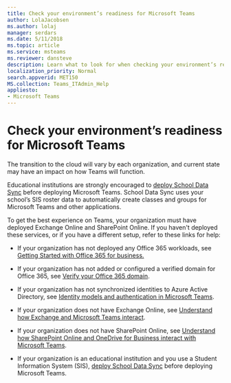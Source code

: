 ```yaml
---
title: Check your environment’s readiness for Microsoft Teams
author: LolaJacobsen
ms.author: lolaj
manager: serdars
ms.date: 5/11/2018
ms.topic: article
ms.service: msteams
ms.reviewer: dansteve
description: Learn what to look for when checking your environment’s readiness for Microsoft Teams.
localization_priority: Normal
search.appverid: MET150
MS.collection: Teams_ITAdmin_Help
appliesto: 
- Microsoft Teams
---
```


Check your environment’s readiness for Microsoft Teams
===========================================

The transition to the cloud will vary by each organization, and current state may have an impact on how Teams will function.

Educational institutions are strongly encouraged to [deploy School Data Sync](https://docs.microsoft.com/schooldatasync/) before deploying Microsoft Teams. School Data Sync uses your school’s SIS roster data to automatically create classes and groups for Microsoft Teams and other applications.

To get the best experience on Teams, your organization must have deployed Exchange Online and SharePoint Online. If you haven't deployed these services, or if you have a different setup, refer to these links for help:

-   If your organization has not deployed any Office 365 workloads, see [Getting Started with Office 365 for business.](https://support.office.com/article/Get-started-with-Office-365-for-Business-d6466f0d-5d13-464a-adcb-00906ae87029)

-   If your organization has not added or configured a verified domain for Office 365, see [Verify your Office 365 domain](https://support.office.com/article/Verify-your-Office-365-domain-to-prove-ownership-nonprofit-or-education-status-or-to-activate-Yammer-87d1844e-aa47-4dc0-a61b-1b773fd4e590).

-   If your organization has not synchronized identities to Azure Active Directory, see [Identity models and authentication in Microsoft Teams](identify-models-authentication.md).

-   If your organization does not have Exchange Online, see [Understand how Exchange and Microsoft Teams interact](Exchange-Teams-interact.md).

-   If your organization does not have SharePoint Online, see [Understand how SharePoint Online and OneDrive for Business interact with Microsoft Teams](SharePoint-OneDrive-interact.md).

- If your organization is an educational institution and you use a Student Information System (SIS), [deploy School Data Sync](https://docs.microsoft.com/schooldatasync/) before deploying Microsoft Teams.

																			   
